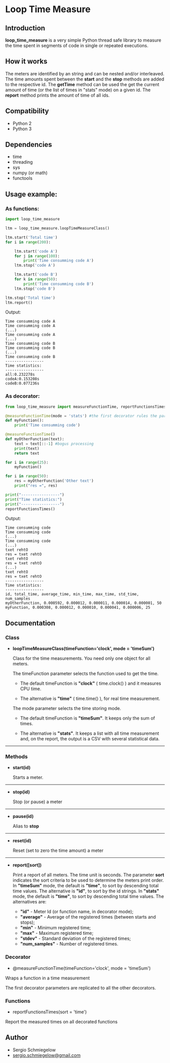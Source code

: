 # Loop Time Measure

## Introduction
**loop_time_measure** is a very simple Python thread safe library to measure the time spent in segments of code in single or repeated executions.

## How it works
The meters are identified by an string and can be nested and/or interleaved.
The time amounts spent between the **start** and the **stop** methods are added to the respective id.
The **getTime** method can be used the get the current amount of time (or the list of times in "stats" mode) on a given id.
The **report** method prints the amount of time of all ids.

## Compatibility
* Python 2
* Python 3

## Dependencies
* time
* threading
* sys
* numpy (or math)
* functools

## Usage example:
### As functions:
```python
import loop_time_measure

ltm = loop_time_measure.loopTimeMeasureClass()

ltm.start('Total time')
for i in range(200):

    ltm.start('code A')
    for j in range(100):
        print('Time consumming code A')
    ltm.stop('code A')

    ltm.start('code B')
    for k in range(50):
        print('Time consumming code B')
    ltm.stop('code B')

ltm.stop('Total time')
ltm.report()
```
Output:
```
Time consumming code A
Time consumming code A
(...)
Time consumming code A
(...)
Time consumming code B
Time consumming code B
(...)
Time consumming code B
-----------------
Time statistics:
-----------------
all:0.232278s
codeA:0.153208s
codeB:0.077236s

```
### As decorator:
```python
from loop_time_measure import measureFunctionTime, reportFunctionsTimes

@measureFunctionTime(mode = 'stats') #the first decorator rules the parameters
def myFunction():
    print('Time consumming code')

@measureFunctionTime()
def myOtherFunction(text):
    text = text[::-1] #bogus processing
    print(text)
    return text

for i in range(25):
    myFunction()

for i in range(50):
    res = myOtherFunction('Other text')
    print("res =", res)

print("-----------------")
print("Time statistics:")
print("-----------------")
reportFunctionsTimes()
```
Output:
```
Time consumming code
Time consumming code
(...)
Time consumming code
(...)
txet rehtO
res = txet rehtO
txet rehtO
res = txet rehtO
(...)
txet rehtO
res = txet rehtO
-----------------
Time statistics:
-----------------
id, total_time, average_time, min_time, max_time, std_time, num_samples
myOtherFunction, 0.000592, 0.000012, 0.000011, 0.000014, 0.000001, 50
myFunction, 0.000308, 0.000012, 0.000010, 0.000041, 0.000006, 25
```
## Documentation

### Class
* **loopTimeMeasureClass(timeFunction='clock', mode = 'timeSum')**

    Class for the time measurements. You need only one object for all meters.

    The timeFunction parameter selects the function used to get the time.

    * The default timeFunction is **"clock"** ( time.clock() ) and it measures CPU time.

    * The alternative is **"time"** ( time.time() ), for real time measurement.

    The mode parameter selects the time storing mode.

    * The default timeFunction is **"timeSum"**. It keeps only the sum of times.

    * The alternative is **"stats"**. It keeps a list with all time measurement and, on the report, the output is a CSV with several statistical data.
---
### Methods
* **start(id)**

    Starts a meter.
---
* **stop(id)**

    Stop (or pause) a meter
---
* **pause(id)**

    Alias to **stop**
---
* **reset(id)**

    Reset (set to zero the time amount) a meter
---
* **report([sort])**

    Print a report of all meters. The time unit is seconds. The parameter **sort** indicates the sort criteria to be used to determine the meters print order.
    In **"timeSum"** mode, the default is **"time"**, to sort by descending total time values. The alternative is **"id"**, to sort by the id strings.
    In **"stats"** mode, the default is **"time"**, to sort by descending total time values. The alternatives are:
    * **"id"** - Meter Id (or function name, in decorator mode);
    * **"average"** - Average of the registered times (between starts and stops);
    * **"min"** - Minimum registered time;
    * **"max"** - Maximum registered time;
    * **"stdev"** - Standard deviation of the registered times;
    * **"num_samples"** - Number of registered times.

### Decorator
* @measureFunctionTime(timeFunction='clock', mode = 'timeSum')

Wraps a function in a time measurement

The first decorator parameters are replicated to all the other decorators.
### Functions
* reportFunctionsTimes(sort = 'time')

Report the measured times on all decorated functions
## Author
* Sergio Schmiegelow
* sergio.schmiegelow@gmail.com
